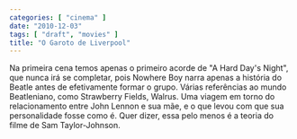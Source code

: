 ```yaml
---
categories: [ "cinema" ]
date: "2010-12-03"
tags: [ "draft", "movies" ]
title: "O Garoto de Liverpool"
---
```

Na primeira cena temos apenas o primeiro acorde de "A Hard Day's Night",
que nunca irá se completar, pois Nowhere Boy narra apenas a história
do Beatle antes de efetivamente formar o grupo. Várias referências ao
mundo Beatleniano, como Strawberry Fields, Walrus. Uma viagem em torno
do relacionamento entre John Lennon e sua mãe, e o que levou com que
sua personalidade fosse como é. Quer dizer, essa pelo menos é a teoria
do filme de Sam Taylor-Johnson.
